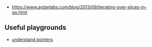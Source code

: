 - https://www.ardanlabs.com/blog/2013/09/iterating-over-slices-in-go.html

## Useful playgrounds
- [understand pointers](https://play.golang.org/p/CKAIPANJiJR)
